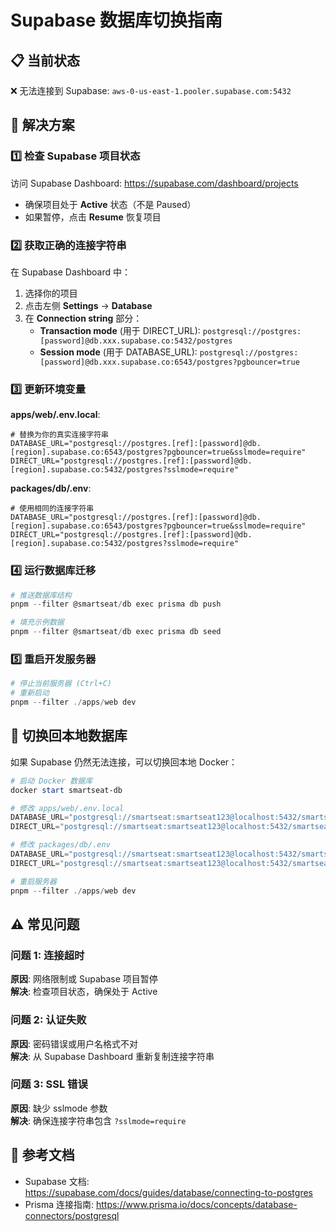 # Supabase 数据库切换指南

## 📋 当前状态
❌ 无法连接到 Supabase: `aws-0-us-east-1.pooler.supabase.com:5432`

## 🔧 解决方案

### 1️⃣ 检查 Supabase 项目状态

访问 Supabase Dashboard: https://supabase.com/dashboard/projects
- 确保项目处于 **Active** 状态（不是 Paused）
- 如果暂停，点击 **Resume** 恢复项目

### 2️⃣ 获取正确的连接字符串

在 Supabase Dashboard 中：
1. 选择你的项目
2. 点击左侧 **Settings** → **Database**
3. 在 **Connection string** 部分：
   - **Transaction mode** (用于 DIRECT_URL): `postgresql://postgres:[password]@db.xxx.supabase.co:5432/postgres`
   - **Session mode** (用于 DATABASE_URL): `postgresql://postgres:[password]@db.xxx.supabase.co:6543/postgres?pgbouncer=true`

### 3️⃣ 更新环境变量

**apps/web/.env.local**:
```env
# 替换为你的真实连接字符串
DATABASE_URL="postgresql://postgres.[ref]:[password]@db.[region].supabase.co:6543/postgres?pgbouncer=true&sslmode=require"
DIRECT_URL="postgresql://postgres.[ref]:[password]@db.[region].supabase.co:5432/postgres?sslmode=require"
```

**packages/db/.env**:
```env
# 使用相同的连接字符串
DATABASE_URL="postgresql://postgres.[ref]:[password]@db.[region].supabase.co:6543/postgres?pgbouncer=true&sslmode=require"
DIRECT_URL="postgresql://postgres.[ref]:[password]@db.[region].supabase.co:5432/postgres?sslmode=require"
```

### 4️⃣ 运行数据库迁移

```powershell
# 推送数据库结构
pnpm --filter @smartseat/db exec prisma db push

# 填充示例数据
pnpm --filter @smartseat/db exec prisma db seed
```

### 5️⃣ 重启开发服务器

```powershell
# 停止当前服务器 (Ctrl+C)
# 重新启动
pnpm --filter ./apps/web dev
```

## 🔄 切换回本地数据库

如果 Supabase 仍然无法连接，可以切换回本地 Docker：

```powershell
# 启动 Docker 数据库
docker start smartseat-db

# 修改 apps/web/.env.local
DATABASE_URL="postgresql://smartseat:smartseat123@localhost:5432/smartseat"
DIRECT_URL="postgresql://smartseat:smartseat123@localhost:5432/smartseat"

# 修改 packages/db/.env
DATABASE_URL="postgresql://smartseat:smartseat123@localhost:5432/smartseat"
DIRECT_URL="postgresql://smartseat:smartseat123@localhost:5432/smartseat"

# 重启服务器
pnpm --filter ./apps/web dev
```

## ⚠️ 常见问题

### 问题 1: 连接超时
**原因**: 网络限制或 Supabase 项目暂停  
**解决**: 检查项目状态，确保处于 Active

### 问题 2: 认证失败
**原因**: 密码错误或用户名格式不对  
**解决**: 从 Supabase Dashboard 重新复制连接字符串

### 问题 3: SSL 错误
**原因**: 缺少 sslmode 参数  
**解决**: 确保连接字符串包含 `?sslmode=require`

## 📖 参考文档

- Supabase 文档: https://supabase.com/docs/guides/database/connecting-to-postgres
- Prisma 连接指南: https://www.prisma.io/docs/concepts/database-connectors/postgresql
